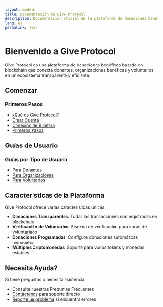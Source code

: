 ```yaml
---
layout: modern
title: Documentación de Give Protocol
description: Documentación oficial de la plataforma de donaciones benéficas Give Protocol
lang: es
permalink: /es/
---
```


# Bienvenido a Give Protocol

Give Protocol es una plataforma de donaciones benéficas basada en blockchain que conecta donantes, organizaciones benéficas y voluntarios en un ecosistema transparente y eficiente.

## Comenzar

<div class="nav-section">
  <h3 class="section-title">Primeros Pasos</h3>
  <ul class="nav-list">
    <li class="nav-item">
      <a href="/es/introduction/what-is-give-protocol/">¿Qué es Give Protocol?</a>
    </li>
    <li class="nav-item">
      <a href="/es/getting-started/creating-account/">Crear Cuenta</a>
    </li>
    <li class="nav-item">
      <a href="/es/getting-started/wallet-connection/">Conexión de Billetera</a>
    </li>
    <li class="nav-item">
      <a href="/es/getting-started/first-steps/">Primeros Pasos</a>
    </li>
  </ul>
</div>

## Guías de Usuario

<div class="nav-section">
  <h3 class="section-title">Guías por Tipo de Usuario</h3>
  <ul class="nav-list">
    <li class="nav-item">
      <a href="/es/user-guides/donors/">Para Donantes</a>
    </li>
    <li class="nav-item">
      <a href="/es/user-guides/organizations/">Para Organizaciones</a>
    </li>
    <li class="nav-item">
      <a href="/es/user-guides/volunteers/">Para Voluntarios</a>
    </li>
  </ul>
</div>

## Características de la Plataforma

Give Protocol ofrece varias características únicas:

- **Donaciones Transparentes**: Todas las transacciones son registradas en blockchain
- **Verificación de Voluntarios**: Sistema de verificación para horas de voluntariado
- **Donaciones Programadas**: Configure donaciones automáticas mensuales
- **Múltiples Criptomonedas**: Soporte para varios tokens y monedas estables

## Necesita Ayuda?

Si tiene preguntas o necesita asistencia:

- Consulte nuestras [Preguntas Frecuentes](/es/help-center/faq/)
- [Contáctenos](/es/help-center/need-help/) para soporte directo
- [Reporte un problema](/es/help-center/report-issue/) si encuentra errores